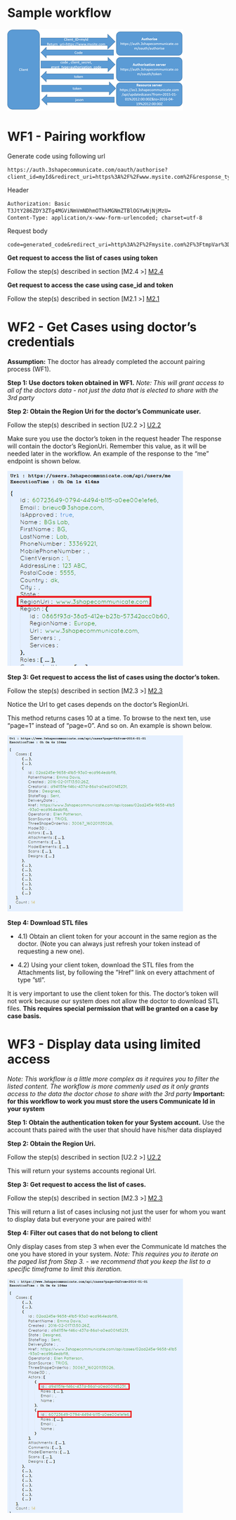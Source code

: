 # Sample workflow
![alt tag](OAuth2Flow2.png)

# WF1 - Pairing workflow 

Generate code using following url
```
https://auth.3shapecommunicate.com/oauth/authorise?client_id=myId&redirect_uri=https%3A%2F%2Fwww.mysite.com%2F&response_type=code
```

Header
```
Authorization: Basic T3JtY286ZDY3ZTg4MGViNmVmNDhmOThkMGNmZTBlOGYwNjNjMzU=
Content-Type: application/x-www-form-urlencoded; charset=utf-8
```
Request body
```
code=generated_code&redirect_uri=http%3A%2F%2Fmysite.com%2F%3FtmpVar%3D0&grant_type=authorization_code
```

**Get request to access the list of cases using token**

Follow the step(s) described in section [M2.4 >] [M2.4]

**Get request to access the case using case_id and token**

Follow the step(s) described in section [M2.1 >] [M2.1]


#  WF2 - Get Cases using doctor’s credentials

**Assumption:** The doctor has already completed the account pairing process (WF1).

**Step 1: Use doctors token obtained in WF1.**
_Note: This will grant access to all of the doctors data - not just the data that is elected to share with the 3rd party_

**Step 2: Obtain the Region Uri for the doctor’s Communicate user.**

Follow the step(s) described in section [U2.2 >] [U2.2]

Make sure you use the doctor’s token in the request header
The response will contain the doctor’s RegionUri. 
Remember this value, as it will be needed later in the workflow. 
An example of the response to the “me” endpoint is shown below.

![alt tag](ApiBrowserMe.png)

**Step 3: Get request to access the list of cases using the doctor’s token.**

Follow the step(s) described in section [M2.3 >] [M2.3]

Notice the Url to get cases depends on the doctor’s RegionUri.

This method returns cases 10 at a time. To browse to the next ten, use “page=1” instead of “page=0”. And so on. An example is shown below.

![alt tag](ApiBrowserCasesPage0.png)

**Step 4: Download STL files**

* 4.1) Obtain an client token for your account in the same region as the doctor. (Note you can always just refresh your token instead of requesting a new one).

* 4.2) Using your client token, download the STL files from the Attachments list, by following the ”Href” link on every attachment of type ”stl”.

It is very important to use the client token for this. The doctor’s token will not work because our system does not allow the doctor to download STL files. 
**This requires special permission that will be granted on a case by case basis.**


#  WF3 - Display data using limited access 

_Note: This workflow is a little more complex as it requires you to filter the listed content. The workflow is more commenly used as it only grants access to the data the doctor chose to share with the 3rd party_
**Important: for this workflow to work you must store the users Communicate Id in your system**

**Step 1: Obtain the authentication token for your System account.**
Use the account thats paired with the user that should have his/her data displayed 

**Step 2: Obtain the Region Uri.**

Follow the step(s) described in section [U2.2 >] [U2.2]

This will return your systems accounts regional Url.

**Step 3: Get request to access the list of cases.**

Follow the step(s) described in section [M2.3 >] [M2.3]

This will return a list of cases inclusing not just the user for whom you want to display data but everyone your are paired with!

**Step 4: Filter out cases that do not belong to client**

Only display cases from step 3 when ever the Communicate Id matches the one you have stored in your system. 
_Note: This requires you to iterate on the paged list from Step 3. - we recommend that you keep the list to a specific timeframe to limit this iteration._ 

![alt tag](ApiBrowserCasesPage0_2.png)


[A2.1]: http://3shapeas.github.io/Communicate.Development/AuthenticationServiceReference.html#a2-token-requests-a21-get-token
[U2.2]: http://3shapeas.github.io/Communicate.Development/UserServiceReference.html#u2-user-requests-u22-get-user
[M2.3]: http://3shapeas.github.io/Communicate.Development/MetadataServiceReference.html#m2-case-requests-m23-get-cases
[M2.4]: http://3shapeas.github.io/Communicate.Development/MetadataServiceReference.html#m2-case-requests-m24-get-updated-cases
[M2.1]: http://3shapeas.github.io/Communicate.Development/MetadataServiceReference.html#m2-case-requests-m21-get-case